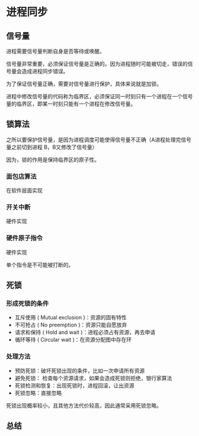 # 进程同步

## 信号量

进程需要信号量判断自身是否等待或唤醒。

信号量非常重要，必须保证信号量是正确的。因为进程随时可能被切走，错误的信号量会造成进程同步错误。

为了保证信号量正确，需要对信号量进行保护，具体来说就是加锁。

进程中修改信号量的代码称为临界区，必须保证同一时刻只有一个进程在一个信号量的临界区，即某一时刻只能有一个进程在修改信号量。

## 锁算法

之所以要保护信号量，是因为进程调度可能使得信号量不正确（A进程处理完信号量之前切到进程 B，B又修改了信号量）

因为，锁的作用是保持临界区的原子性。

### 面包店算法

在软件层面实现

### 开关中断

硬件实现

### 硬件原子指令

硬件实现

单个指令是不可能被打断的。

## 死锁

### 形成死锁的条件

* 互斥使用 ( Mutual exclusion )：资源的固有特性
* 不可抢占 ( No preemption )：资源只能自愿放弃
* 请求和保持 ( Hold and wait )：进程必须占有资源，再去申请
* 循环等待 ( Circular wait )：在资源分配图中存在环

### 处理方法

* 预防死锁：破坏死锁出现的条件，比如一次申请所有资源
* 避免死锁： 检查每个资源请求，如果会造成死锁则拒绝，银行家算法
* 死锁检测和恢复：出现死锁时，进程回滚，让出资源
* 死锁忽略：直接忽略

死锁出现概率较小，且其他方法代价较高，因此通常采用死锁忽略。

## 总结